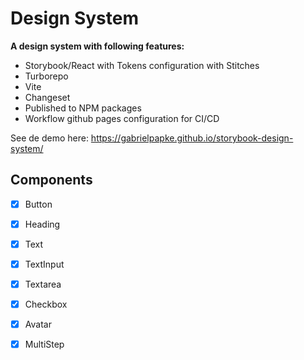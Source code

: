 # Design System

**A design system with following features:**
- Storybook/React with Tokens configuration with Stitches
- Turborepo
- Vite
- Changeset
- Published to NPM packages
- Workflow github pages configuration for CI/CD

See de demo here: https://gabrielpapke.github.io/storybook-design-system/

## Components

- [x] Button
- [x] Heading
- [x] Text
- [x] TextInput
- [x] Textarea
- [x] Checkbox
- [x] Avatar
- [x] MultiStep


